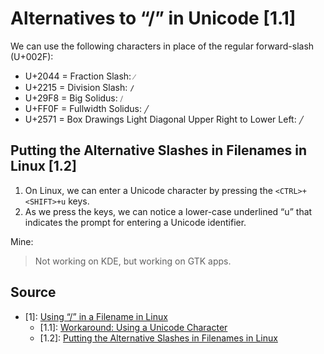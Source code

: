 # Alternatives to “/” in Unicode [1.1]

We can use the following characters in place of the regular forward-slash (U+002F):
- U+2044 = Fraction Slash: `⁄`
- U+2215 = Division Slash: `∕`
- U+29F8 = Big Solidus: `⧸`
- U+FF0F = Fullwidth Solidus: `╱`
- U+2571 = Box Drawings Light Diagonal Upper Right to Lower Left: `╱`

## Putting the Alternative Slashes in Filenames in Linux [1.2]

1. On Linux, we can enter a Unicode character by pressing the `<CTRL>+<SHIFT>+u` keys.
2. As we press the keys, we can notice a lower-case underlined “u” that indicates the prompt for entering a Unicode identifier.

Mine:
> Not working on KDE, but working on GTK apps.

## Source

- [1]: [Using “/” in a Filename in Linux](https://www.baeldung.com/linux/filename-with-slash)
  - [1.1]: [Workaround: Using a Unicode Character](https://www.baeldung.com/linux/filename-with-slash#1-alternatives-to--in-unicode)
  - [1.2]: [Putting the Alternative Slashes in Filenames in Linux](https://www.baeldung.com/linux/filename-with-slash#2-putting-the-alternative-slashes-in-filenames-in-linux)
